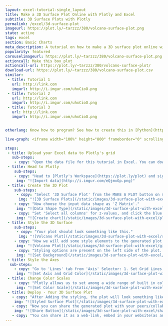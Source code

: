 ```yaml
---
layout: excel-tutorial-single_layout
title: Make a 3D Surface Plot Online with Plotly and Excel
subtitle: 3D Surface Plots with Plotly
permalink: /excel/3d-surface-plot
imageurl: https://plot.ly/~tarzzz/380/volcano-surface-plot.png
state: active
tags: excel
section: Basic Charts
meta_description: A tutorial on how to make a 3D surface plot online with Excel.
popularity: featured
carouselimageurl: https://plot.ly/~tarzzz/380/volcano-surface-plot.png
actioncall: Make this box plot
actioncall-url: https://plot.ly/~tarzzz/380/volcano-surface-plot/
download-url: https://plot.ly/~tarzzz/380/volcano-surface-plot.csv
similar:
 - title: Tutorial 1
   url: http://link.com
   imgurl: http://i.imgur.com/uhxCioO.png
 - title: Tutorial 2
   url: http://link.com
   imgurl: http://i.imgur.com/uhxCioO.png
 - title: Tutorial 3
   url: http://link.com
   imgurl: http://i.imgur.com/uhxCioO.png


otherlang: Know how to program? See how to create this in [Python](https://plot.ly/python/3d-surface-plots/) or [R](https://plot.ly/r/3d-surface-plots/).

live-graph: <iframe width="100%" height="800" frameborder="0" scrolling="no" src="https://plot.ly/~tarzzz/380/volcano-surface-plot.embed"></iframe>

steps:
 - title: Upload your Excel data to Plotly's grid
   sub-steps:
    - copy: "Open the data file for this tutorial in Excel. You can download the file here in [CSV format](https://plot.ly/~tarzzz/380/volcano-surface-plot.csv)"
 - title: Head to Plotly
    sub-steps:
    - copy: "Head to [Plotly's Workspace](https://plot.ly/plot) and sign into your free Plotly account. Go to 'Import', click 'Upload a file', then choose your Excel file to upload. Your Excel file will now open in Plotly's grid. For more about Plotly's grid, see [this tutorial](help.plot.ly/add-data-to-the-plotly-grid/)"
     img: "![Import data](http://i.imgur.com/eQjmxGp.png)"
 - title: Create the 3D Plot
    sub-steps:
     - copy: "Select '3D Surface Plot' from the MAKE A PLOT button on menu bar."
      img: "![3D Surface Plots](/static/images/3d-surface-plot-with-excel/3d-surface-plot-from-menu.png)"
    - copy: "Now choose the input data shape as 'Z Matrix'."
     img: "![Data Shape Type](/static/images/3d-surface-plot-with-excel/select-data-shape.png)"
    - copy: "Set 'Select all columns' for z-values, and click the blue plot button in the sidebar to create the Surface Plot."
     img: "![Create chart](/static/images/3d-surface-plot-with-excel/plot-surface.png)"
 - title: Style the 3D Surface
    sub-steps:
     - copy: "Your plot should look something like this."
      img: "![Volcano Plot](/static/images/3d-surface-plot-with-excel/raw-plot.png)"
    - copy: "Now we will add some style elements to the generated plot. First, let's give it a name. We can add a title by clicking on the text box just above the plot:"
     img: "![Volcano Plot](/static/images/3d-surface-plot-with-excel/give-plot-title.png)"
    - copy: "Styling options are present on the left side of the plot. Change Background color: 1. Click on the 'Axis' selector on the options menu on the left side of the plot 2. Click on the 'Lines' tab from the pop-up. 3. Set 'Background' to 'On' 4. Select background color from the color palette."
     img: "![Set Background](/static/images/3d-surface-plot-with-excel/set-background.png)"
 - title: Style the Axes
  sub-steps:
    - copy: "Go to 'Lines' tab from 'Axis' Selector: 1. Set Grid Lines to 'On'. Select rgb(255,255,255),i.e. white color from pop-up. 2. Set Zero Lines to 'On'. Select rgb(255,255,255),i.e. white color from pop-up."
     img: "![Set Axis and Grid Color](/static/images/3d-surface-plot-with-excel/set-axis-color.png)"
 - title: Change Color Scales
    - copy: "Plotly allows us to set among a wide range of built in colorscales, In addition to custom color-scale feature. To change the color scale of a plot: 1. Click on the 'Traces' Selector from the style options. 2. Click on 'Style' tab from the pop-up. 3. Turn Auto Color to 'Off', and set one of the color-scales."
     img: "![Set Color Scale](/static/images/3d-surface-plot-with-excel/set-colorscale.png)"
 - title: Deploy - Your 3D Surface Plot
   - copy: "After Adding the styling, the plot will look something like this:"
    img: "![Styled Surface Plot](/static/images/3d-surface-plot-with-excel/thumb-3d-surface-plot-with-excel.png)"
   - copy: "Now you can share the generated plot with your peers/collaborators (basically, anyone you want to!) Click on share button on left menu bar:"
    img: "![Share Button](/static/images/3d-surface-plot-with-excel/share-plot-button.png)"
   - copy: "You can share it as a web-link, embed in your website(as an iframe), or share it via popular social networking sites. Cool, huh!"
---
```

